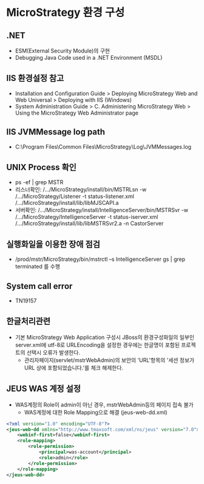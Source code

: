 # MicroStrategy 환경 구성
## .NET
* ESM(External Security Module)의 구현
* Debugging Java Code used in a .NET Environment (MSDL)

## IIS 환경설정 참고
* Installation and Configuration Guide > Deploying MicroStrategy Web and Web Universal > Deploying with IIS (Windows)
* System Administration Guide > C. Administering MicroStrategy Web > Using the MicroStrategy Web Administrator page

## IIS JVMMessage log path
* C:\Program Files\Common Files\MicroStrategy\Log\JVMMessages.log

## UNIX Process 확인
* ps -ef | grep MSTR
* 리스너확인: /.../MicroStrategy/install/bin/MSTRLsn -w /.../MicroStrategy/Listener -t status-listener.xml /.../MicroStrategy/install/lib/libMJSCAPI.a
* 서버확인: /.../MicroStrategy/install/IntelligenceServer/bin/MSTRSvr -w /.../MicroStrategy/IntelligenceServer -t status-iserver.xml /.../MicroStrategy/install/lib/libMSTRSvr2.a -n CastorServer 

## 실행화일을 이용한 장애 점검
* /prod/mstr/MicroStrategy/bin/mstrctl –s IntelligenceServer gs | grep terminated 를 수행

## System call error
* TN19157

## 한글처리관련
* 기본 MicroStrategy Web Application 구성시 JBoss의 환경구성화일의 일부인 server.xml에 utf-8로 URLEncoding을 설정한 경우에는 한글명이 포함된 프로젝트의 선택시 오류가 발생한다.
  * 관리자페이지(servlet/mstrWebAdmin)의 보안의 'URL'항목의 '세션 정보가 URL 상에 포함되었습니다.'를 체크 해제한다.

## JEUS WAS 계정 설정
* WAS계정의 Role이 admin이 아닌 경우, mstrWebAdmin등의 페이지 접속 불가  
  * WAS계정에 대한 Role Mapping으로 해결 (jeus-web-dd.xml)
```xml
<?xml version="1.0" encoding="UTF-8"?>
<jeus-web-dd xmlns="http://www.tmaxsoft.com/xml/ns/jeus" version="7.0">
    <webinf-first>false</webinf-first>
    <role-mapping>
        <role-permission>
            <principal>was-account</principal>
            <role>admin</role>
        </role-permission>
    </role-mapping>
</jeus-web-dd>
```
